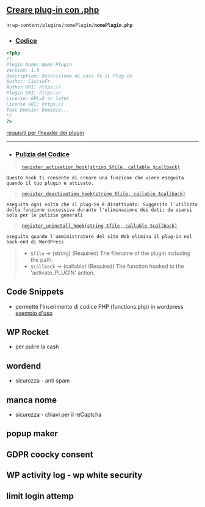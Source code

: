 
## [Creare plug-in con .php](https://www.smashingmagazine.com/2011/09/how-to-create-a-wordpress-plugin/)
in `wp-content/plugins/nomePlugin/`**`nomePlugin.php`**

- ### [Codice](https://www.smashingmagazine.com/2011/09/how-to-create-a-wordpress-plugin/#preparing-our-function)  

```PHP
<?php  
/*  
Plugin Name: Nome Plugin  
Version: 1.0  
Description: Descrizione di cosa fa il Plug-in
Author: CiccioFr
Author URI: https://
Plugin URI: https://  
License: GPLv2 or later
License URI: https://
Text Domain: Dominio...
*/  
?>
```
[requisiti per l’header dei plugin](https://developer.wordpress.org/plugins/plugin-basics/header-requirements/)

---
- ### [Pulizia del Codice](https://www.smashingmagazine.com/2011/09/how-to-create-a-wordpress-plugin/#cleaning-up-after-yourself)
> [`register_activation_hook(string $file, callable $callback)`](https://developer.wordpress.org/reference/functions/register_activation_hook/)  

    Questo hook ti consente di creare una funzione che viene eseguita quando il tuo plugin è attivato.

> [`register_deactivation_hook(string $file, callable $callback)`](https://developer.wordpress.org/reference/functions/register_deactivation_hook/)

    eseguita ogni volta che il plug-in è disattivato. Suggerito l'utilizzo della funzione successiva durante l'eliminazione dei dati; da usarsi solo per le pulizie generali

> [`register_uninstall_hook(string $file, callable $callback)`](https://developer.wordpress.org/reference/functions/register_uninstall_hook/)

    eseguita quando l'amministratore del sito Web elimina il plug-in nel back-end di WordPress

> - `$file` -> (string) (Required) The filename of the plugin including the path.
> - `$callback` -> (callable) (Required) The function hooked to the 'activate_PLUGIN' action.


## Code Snippets
- permette l'inserimento di codice PHP (functions.php) in wordpress [esempio d'uso](https://www.youtube.com/watch?v=pXeLyN_vTKQ)

## WP Rocket 
- per pulire la cash

## wordend
- sicurezza - anti spam

## manca nome
- sicurezza - chiavi per il reCaptcha


## popup maker


## GDPR coocky consent


## WP activity log - wp white security

## limit login attemp